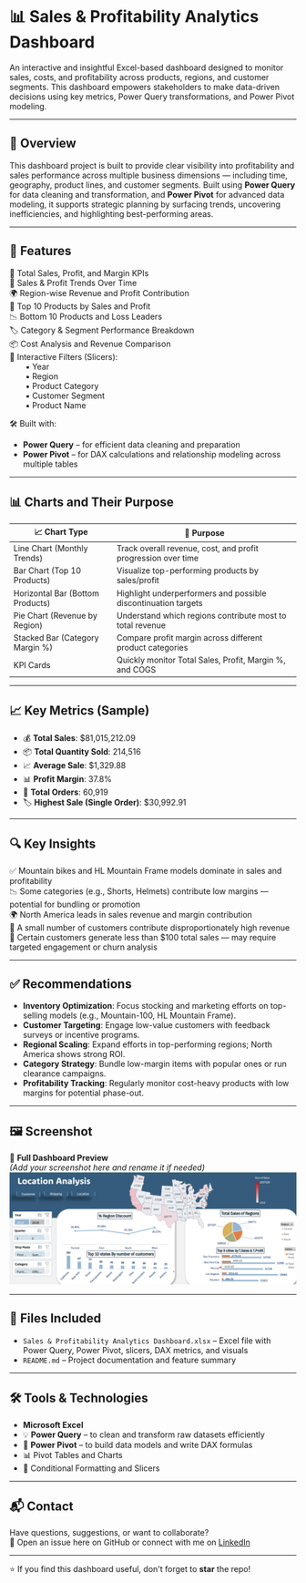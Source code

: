 # 📊 Sales & Profitability Analytics Dashboard

An interactive and insightful Excel-based dashboard designed to monitor sales, costs, and profitability across products, regions, and customer segments. This dashboard empowers stakeholders to make data-driven decisions using key metrics, Power Query transformations, and Power Pivot modeling.

---

## 🧩 Overview

This dashboard project is built to provide clear visibility into profitability and sales performance across multiple business dimensions — including time, geography, product lines, and customer segments. Built using **Power Query** for data cleaning and transformation, and **Power Pivot** for advanced data modeling, it supports strategic planning by surfacing trends, uncovering inefficiencies, and highlighting best-performing areas.

---

## 🚀 Features

📌 Total Sales, Profit, and Margin KPIs  
📅 Sales & Profit Trends Over Time  
🌍 Region-wise Revenue and Profit Contribution  
🧾 Top 10 Products by Sales and Profit  
📉 Bottom 10 Products and Loss Leaders  
🏷️ Category & Segment Performance Breakdown  
📦 Cost Analysis and Revenue Comparison  
🔄 Interactive Filters (Slicers):  
  ▪ Year  
  ▪ Region  
  ▪ Product Category  
  ▪ Customer Segment  
  ▪ Product Name  

🛠 Built with:
- **Power Query** – for efficient data cleaning and preparation  
- **Power Pivot** – for DAX calculations and relationship modeling across multiple tables

---

## 📊 Charts and Their Purpose

| 📈 Chart Type | 📌 Purpose |
|--------------|------------|
| Line Chart (Monthly Trends) | Track overall revenue, cost, and profit progression over time |
| Bar Chart (Top 10 Products) | Visualize top-performing products by sales/profit |
| Horizontal Bar (Bottom Products) | Highlight underperformers and possible discontinuation targets |
| Pie Chart (Revenue by Region) | Understand which regions contribute most to total revenue |
| Stacked Bar (Category Margin %) | Compare profit margin across different product categories |
| KPI Cards | Quickly monitor Total Sales, Profit, Margin %, and COGS |

---

## 📈 Key Metrics (Sample)

- 💰 **Total Sales**: $81,015,212.09  
- 📦 **Total Quantity Sold**: 214,516  
- 📈 **Average Sale**: $1,329.88  
- 📊 **Profit Margin**: 37.8%  
- 🧮 **Total Orders**: 60,919  
- 🏷️ **Highest Sale (Single Order)**: $30,992.91  

---

## 🔍 Key Insights

✅ Mountain bikes and HL Mountain Frame models dominate in sales and profitability  
📉 Some categories (e.g., Shorts, Helmets) contribute low margins — potential for bundling or promotion  
🌍 North America leads in sales revenue and margin contribution  
👥 A small number of customers contribute disproportionately high revenue  
🚩 Certain customers generate less than $100 total sales — may require targeted engagement or churn analysis

---

## ✅ Recommendations

- **Inventory Optimization**: Focus stocking and marketing efforts on top-selling models (e.g., Mountain-100, HL Mountain Frame).  
- **Customer Targeting**: Engage low-value customers with feedback surveys or incentive programs.  
- **Regional Scaling**: Expand efforts in top-performing regions; North America shows strong ROI.  
- **Category Strategy**: Bundle low-margin items with popular ones or run clearance campaigns.  
- **Profitability Tracking**: Regularly monitor cost-heavy products with low margins for potential phase-out.

---

## 🖼️ Screenshot

🔻 **Full Dashboard Preview**  
*(Add your screenshot here and rename it if needed)*  
![Sales Dashboard Preview](Location.png)

---

## 📁 Files Included

- `Sales & Profitability Analytics Dashboard.xlsx` – Excel file with Power Query, Power Pivot, slicers, DAX metrics, and visuals  
- `README.md` – Project documentation and feature summary  

---

## 🛠 Tools & Technologies

- **Microsoft Excel** 
- 💡 **Power Query** – to clean and transform raw datasets efficiently  
- 🧠 **Power Pivot** – to build data models and write DAX formulas  
- 📊 Pivot Tables and Charts  
- 🎨 Conditional Formatting and Slicers  

---

## 📬 Contact

Have questions, suggestions, or want to collaborate?  
📨 Open an issue here on GitHub or connect with me on [LinkedIn](www.linkedin.com/in/nouran-yasser-582450280)  

---

⭐ If you find this dashboard useful, don't forget to **star** the repo!

